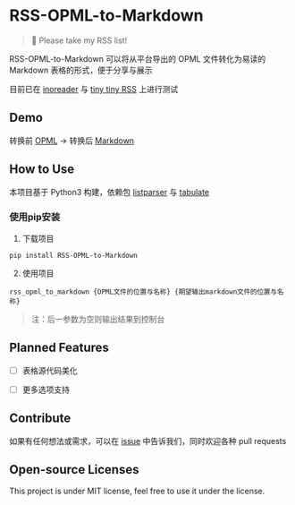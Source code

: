 ﻿# RSS-OPML-to-Markdown

> 🎁 Please take my RSS list!

RSS-OPML-to-Markdown 可以将从平台导出的 OPML 文件转化为易读的 Markdown 表格的形式，便于分享与展示

目前已在 [inoreader](https://www.inoreader.com) 与 [tiny tiny RSS](https://tt-rss.org/) 上进行测试

## Demo

转换前 [OPML](/sample.xml) -> 转换后 [Markdown](/sample.md)

## How to Use

本项目基于 Python3 构建，依赖包 [listparser](https://pypi.org/project/listparser/) 与 [tabulate](https://pypi.org/project/tabulate/)

### 使用pip安装

1. 下载项目

```
pip install RSS-OPML-to-Markdown
```

2. 使用项目

```
rss_opml_to_markdown {OPML文件的位置与名称} {期望输出markdown文件的位置与名称}
```

> 注：后一参数为空则输出结果到控制台

## Planned Features

- [ ] 表格源代码美化

- [ ] 更多选项支持

## Contribute

如果有任何想法或需求，可以在 [issue](https://github.com/idealclover/RSS-OPML-to-Markdown/issues) 中告诉我们，同时欢迎各种 pull requests

## Open-source Licenses

This project is under MIT license, feel free to use it under the license.